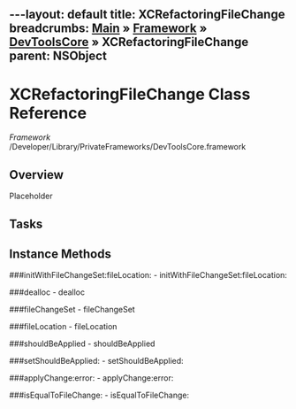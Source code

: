 ---layout: default
title: XCRefactoringFileChange
breadcrumbs: <a href="/index.html">Main</a> &raquo; <a href="/Frameworks.html">Framework</a> &raquo; <a href="/Frameworks/DevToolsCore.html">DevToolsCore</a> &raquo; XCRefactoringFileChange
parent: NSObject 
---
# XCRefactoringFileChange Class Reference

*Framework* /Developer/Library/PrivateFrameworks/DevToolsCore.framework

## Overview

Placeholder

## Tasks

## Instance Methods

<a name="-initWithFileChangeSet:fileLocation:"></a>
###initWithFileChangeSet:fileLocation:
    - initWithFileChangeSet:fileLocation:

<a name="-dealloc"></a>
###dealloc
    - dealloc

<a name="-fileChangeSet"></a>
###fileChangeSet
    - fileChangeSet

<a name="-fileLocation"></a>
###fileLocation
    - fileLocation

<a name="-shouldBeApplied"></a>
###shouldBeApplied
    - shouldBeApplied

<a name="-setShouldBeApplied:"></a>
###setShouldBeApplied:
    - setShouldBeApplied:

<a name="-applyChange:error:"></a>
###applyChange:error:
    - applyChange:error:

<a name="-isEqualToFileChange:"></a>
###isEqualToFileChange:
    - isEqualToFileChange:

